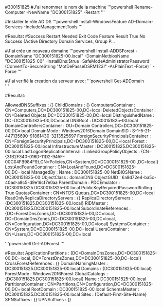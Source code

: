 #300151825 #J'ai renommer le nom de la machine '''powershell Rename-Computer -NewName "DC300151825" -Restart '''

#Installer le rôle AD DS 
'''powershell Install-WindowsFeature AD-Domain-Services -IncludeManagementTools 
'''

#Resultat #Success Restart Needed Exit Code Feature Result
True No Success {Active Directory Domain Services, Group P...

#J'ai crée un nouveau domaine
'''powershell
Install-ADDSForest -DomainName "DC300151825-00.local" -DomainNetbiosName "DC300151825-00" -InstallDns:$true -SafeModeAdministratorPassword (ConvertTo-SecureString "MotDePasseDSRM123!" -AsPlainText -Force) ` -Force
'''

#J'ai verifié la creation du serveur avec:
'''powershell
Get-ADDomain                                                                                 
'''

#Resultat:

AllowedDNSSuffixes                 : {}
ChildDomains                       : {}
ComputersContainer                 : CN=Computers,DC=DC300151825-00,DC=local
DeletedObjectsContainer            : CN=Deleted Objects,DC=DC300151825-00,DC=local
DistinguishedName                  : DC=DC300151825-00,DC=local
DNSRoot                            : DC300151825-00.local
DomainControllersContainer         : OU=Domain Controllers,DC=DC300151825-00,DC=local
DomainMode                         : Windows2016Domain
DomainSID                          : S-1-5-21-447135690-91861430-3213525697
ForeignSecurityPrincipalsContainer : CN=ForeignSecurityPrincipals,DC=DC300151825-00,DC=local
Forest                             : DC300151825-00.local
InfrastructureMaster               : DC300151825.DC300151825-00.local
LastLogonReplicationInterval       :
LinkedGroupPolicyObjects           : {CN={31B2F340-016D-11D2-945F-00C04FB984F9},CN=Policies,CN=System,DC=DC300151825-00
                                     ,DC=local}
LostAndFoundContainer              : CN=LostAndFound,DC=DC300151825-00,DC=local
ManagedBy                          :
Name                               : DC300151825-00
NetBIOSName                        : DC300151825-00
ObjectClass                        : domainDNS
ObjectGUID                         : 6a8d72e4-ba5c-40ad-a8c5-d9e16cf7e0aa
ParentDomain                       :
PDCEmulator                        : DC300151825.DC300151825-00.local
PublicKeyRequiredPasswordRolling   : True
QuotasContainer                    : CN=NTDS Quotas,DC=DC300151825-00,DC=local
ReadOnlyReplicaDirectoryServers    : {}
ReplicaDirectoryServers            : {DC300151825.DC300151825-00.local}
RIDMaster                          : DC300151825.DC300151825-00.local
SubordinateReferences              : {DC=ForestDnsZones,DC=DC300151825-00,DC=local,
                                     DC=DomainDnsZones,DC=DC300151825-00,DC=local,
                                     CN=Configuration,DC=DC300151825-00,DC=local}
SystemsContainer                   : CN=System,DC=DC300151825-00,DC=local
UsersContainer                     : CN=Users,DC=DC300151825-00,DC=local


'''powershell
Get-ADForest
'''

#Resultat
ApplicationPartitions : {DC=DomainDnsZones,DC=DC300151825-00,DC=local, DC=ForestDnsZones,DC=DC300151825-00,DC=local}
CrossForestReferences : {}
DomainNamingMaster    : DC300151825.DC300151825-00.local
Domains               : {DC300151825-00.local}
ForestMode            : Windows2016Forest
GlobalCatalogs        : {DC300151825.DC300151825-00.local}
Name                  : DC300151825-00.local
PartitionsContainer   : CN=Partitions,CN=Configuration,DC=DC300151825-00,DC=local
RootDomain            : DC300151825-00.local
SchemaMaster          : DC300151825.DC300151825-00.local
Sites                 : {Default-First-Site-Name}
SPNSuffixes           : {}
UPNSuffixes           : {}
